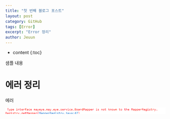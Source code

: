 ```yaml
---
title: "첫 번째 블로그 포스트"
layout: post
category: GitHub
tags: [Error]
excerpt: "Error 정리"
author: Jeuun
---
```


* content
{:toc}

샘플 내용

# 에러 정리

에러 

![img1](/images/202006/error1.png)

